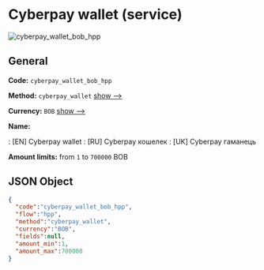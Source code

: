 
# Сyberpay wallet (service) 
![cyberpay_wallet_bob_hpp](https://static.openfintech.io/payment_methods/cyberpay_wallet_bob_hpp/logo.svg?w=400&c=v0.59.26#w200)  

## General 
 
**Code:** `cyberpay_wallet_bob_hpp` 
 
**Method:** `cyberpay_wallet` 
 [show -->](/payment-methods/cyberpay_wallet/) 
 
**Currency:** `BOB` [show -->](/currencies/BOB/) 
 
**Name:** 
 
:	[EN] Сyberpay wallet 
:	[RU] Сyberpay кошелек 
:	[UK] Сyberpay гаманець 
 
**Amount limits:** from `1` to `700000` BOB 

## JSON Object 

```json
{
  "code":"cyberpay_wallet_bob_hpp",
  "flow":"hpp",
  "method":"cyberpay_wallet",
  "currency":"BOB",
  "fields":null,
  "amount_min":1,
  "amount_max":700000
}
```  
